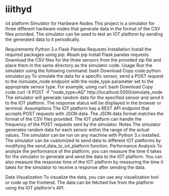 # iiithyd
iot platform 
Simulator for Hardware Nodes
This project is a simulator for three different hardware nodes that generate data in the format of the CSV files provided. The simulator can be used to test an IOT platform by sending the generated data to it periodically.

Requirements
Python 3.x
Flask
Pandas
Requests
Installation
Install the required packages using pip:
#bash
pip install Flask pandas requests
Download the CSV files for the three sensors from the provided zip file and place them in the same directory as the simulator code.
Usage
Run the simulator using the following command:
bash
Download
Copy code
python simulator.py
To simulate the data for a specific sensor, send a POST request to the /simulate_node endpoint with the node_type parameter set to the appropriate sensor type. For example, using curl:
bash
Download
Copy code
curl -X POST -F "node_type=AQ" http://localhost:5000/simulate_node
The simulator will generate random data for the specified sensor and send it to the IOT platform. The response status will be displayed in the browser or terminal.
Assumptions
The IOT platform has a REST API endpoint that accepts POST requests with JSON data.
The JSON data format matches the format of the CSV files provided.
The IOT platform can handle the frequency of the POST requests sent by the simulator.
Notes
The simulator generates random data for each sensor within the range of the actual values.
The simulator can be run on any machine with Python 3.x installed.
The simulator can be customized to send data to different IOT platforms by modifying the send_data_to_iot_platform function.
Performance Analysis
To analyze the performance of the platform, you can measure the time it takes for the simulator to generate and send the data to the IOT platform. You can also measure the response time of the IOT platform by measuring the time it takes for the simulator to receive a response after sending the data.

Data Visualization
To visualize the data, you can use any visualization tool or code up the frontend. The data can be fetched live from the platform using the IOT platform's API.
